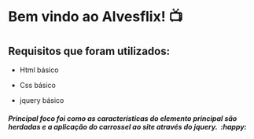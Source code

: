 #  Bem vindo ao Alvesflix! :tv:

## Requisitos que foram utilizados:

- Html básico

- Css básico

- jquery básico

  

##### Principal foco foi como as características do elemento principal são herdadas e a aplicação do carrossel ao site através do jquery. ​ :happy:

